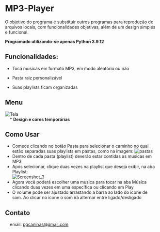 # MP3-Player
O objetivo do programa é substituir outros programas para reprodução de arquivos locais, com funcionalidades objetivas, além de um design simples e funcional.  
  
**Programado utilizando-se apenas Python 3.9.12**

## Funcionalidades:

 - Toca musicas em formato MP3, em modo aleatório ou não
 
 - Pasta raiz personalizável

 - Suas playlists ficam organizadas

## Menu
![Tela](https://user-images.githubusercontent.com/11367867/162610585-12e0a599-8db9-467c-9d08-04534fb825cf.jpg "Tela")  
&nbsp;&nbsp;&nbsp;&nbsp;*
**Design e cores temporárias**

## Como Usar
- Comece clicando no botão Pasta para selecionar o caminho no qual estão separadas suas playlists em pastas, como na imagem:
![pastas](https://user-images.githubusercontent.com/11367867/162610691-7ff52891-d89c-4c22-8285-2f715399affc.png "Pastas")  
- Dentro de cada pasta (playlist) deverão estar contidas as musicas em MP3  
- Após selecionar, clique duas vezes na playlist que deseja exibir, na aba Playlist:  
![Screenshot_3](https://user-images.githubusercontent.com/11367867/162610782-bc9365d1-5e97-425d-983d-1b4125837141.jpg "Playlist")  
- Agora você poderá escolher uma musica para tocar na aba Música clicando duas vezes em uma específica ou clicando em Play
- O volume pode ser ajustado arrastando a barra ao lado do icone de som. Ao clicar no icone o som irá alternar entre ligado/desligado




## Contato

&nbsp;&nbsp;&nbsp;&nbsp;email: <pgcaninas@gmail.com>
